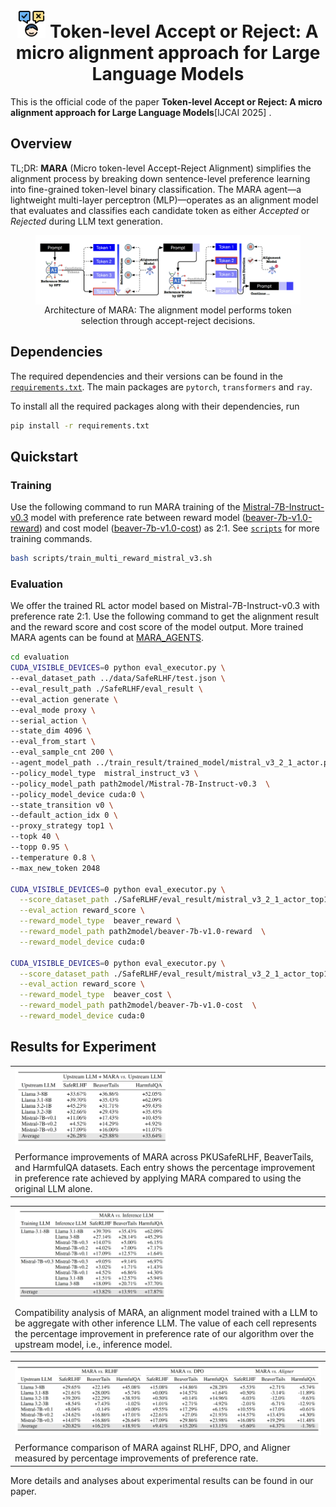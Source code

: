 <h1 align="center">
  <img src="./assets/icons.png" alt="MARA Icon" width="45"  height="45"/> Token-level Accept or Reject: A micro alignment approach for Large Language Models
</h1>


This is the official code of the paper **Token-level Accept or Reject: A micro alignment approach for Large Language
Models**[IJCAI 2025] .

## Overview
TL;DR: **MARA** (Micro token-level Accept-Reject Alignment) simplifies the alignment process by breaking down sentence-level preference learning into fine-grained token-level binary classification. The MARA agent—a lightweight multi-layer perceptron (MLP)—operates as an alignment model that evaluates and classifies each candidate token as either *Accepted* or *Rejected* during LLM text generation.

<figure>
  <img src="./assets/mara_architecture.png" alt="mara_architecture" style="display: block; margin: 0 auto;" />
  <figcaption style="text-align: center;">Architecture of MARA: The alignment model performs token selection through accept-reject decisions.</figcaption>
</figure>

## Dependencies

The required dependencies and their versions can be found in the [`requirements.txt`](requirements.txt). The main
packages are `pytorch`, `transformers` and `ray`.

To install all the required packages along with their dependencies, run

```sh
pip install -r requirements.txt
```

## Quickstart

### Training

Use the following command to run MARA training of
the [Mistral-7B-Instruct-v0.3](https://huggingface.co/mistralai/Mistral-7B-Instruct-v0.3) model with preference rate
between reward model ([beaver-7b-v1.0-reward](https://huggingface.co/PKU-Alignment/beaver-7b-v1.0-reward)) and cost
model ([beaver-7b-v1.0-cost](https://huggingface.co/PKU-Alignment/beaver-7b-v1.0-cost)) as 2:1. See [`scripts`](scripts)
for more training commands.

```bash
bash scripts/train_multi_reward_mistral_v3.sh
```

### Evaluation

We offer the trained RL actor model based on Mistral-7B-Instruct-v0.3 with preference rate 2:1. Use the following
command to get the alignment result and the reward score and cost score of the model output. More trained MARA agents
can be found at [MARA_AGENTS](https://huggingface.co/IAAR-Shanghai/MARA_AGENTS).

```bash
cd evaluation
CUDA_VISIBLE_DEVICES=0 python eval_executor.py \
--eval_dataset_path ../data/SafeRLHF/test.json \
--eval_result_path ./SafeRLHF/eval_result \
--eval_action generate \
--eval_mode proxy \
--serial_action \
--state_dim 4096 \
--eval_from_start \
--eval_sample_cnt 200 \
--agent_model_path ../train_result/trained_model/mistral_v3_2_1_actor.pth \
--policy_model_type  mistral_instruct_v3 \
--policy_model_path path2model/Mistral-7B-Instruct-v0.3  \
--policy_model_device cuda:0 \
--state_transition v0 \
--default_action_idx 0 \
--proxy_strategy top1 \
--topk 40 \
--topp 0.95 \
--temperature 0.8 \
--max_new_token 2048

CUDA_VISIBLE_DEVICES=0 python eval_executor.py \
  --score_dataset_path ./SafeRLHF/eval_result/mistral_v3_2_1_actor_top1_topk40_topp0.95_temperature0.8_output.json \
  --eval_action reward_score \
  --reward_model_type  beaver_reward \
  --reward_model_path path2model/beaver-7b-v1.0-reward  \
  --reward_model_device cuda:0

CUDA_VISIBLE_DEVICES=0 python eval_executor.py \
  --score_dataset_path ./SafeRLHF/eval_result/mistral_v3_2_1_actor_top1_topk40_topp0.95_temperature0.8_output.json \
  --eval_action reward_score \
  --reward_model_type  beaver_cost \
  --reward_model_path path2model/beaver-7b-v1.0-cost  \
  --reward_model_device cuda:0

```

## Results for Experiment
<table class="center">
    <tr>
        <td width=100% style="border: none">
        <img src="assets/table1.png" style="width:50%; max-width:100%;">
        <div style="text-align: left; margin-top: 8px;">Performance improvements of MARA across PKUSafeRLHF, BeaverTails, and HarmfulQA datasets. Each entry shows the percentage improvement in preference rate achieved by applying MARA compared to using the original LLM alone.</div>
        </td>
    </tr>
</table>
<table class="center">
    <tr>
        <td width=100% style="border: none">
        <img src="assets/table3.png" style="width:50%; max-width:100%;">
        <div style="text-align: left; margin-top: 8px;">Compatibility analysis of MARA, an alignment model trained with a LLM to be aggregate with other inference LLM. The value of each cell represents the percentage improvement in preference rate of our algorithm over the upstream model, i.e., inference model.</div>
        </td>
    </tr>
</table>

<table class="center">
    <tr>
        <td width=100% style="border: none">
            <img src="assets/table2.png" style="width:100%">
            <div style="text-align: left; margin-top: 8px;">Performance comparison of MARA against RLHF, DPO, and Aligner measured by percentage improvements of preference rate.</div>
        </td>
    </tr>
</table>
More details and analyses about experimental results can be found in our paper.
